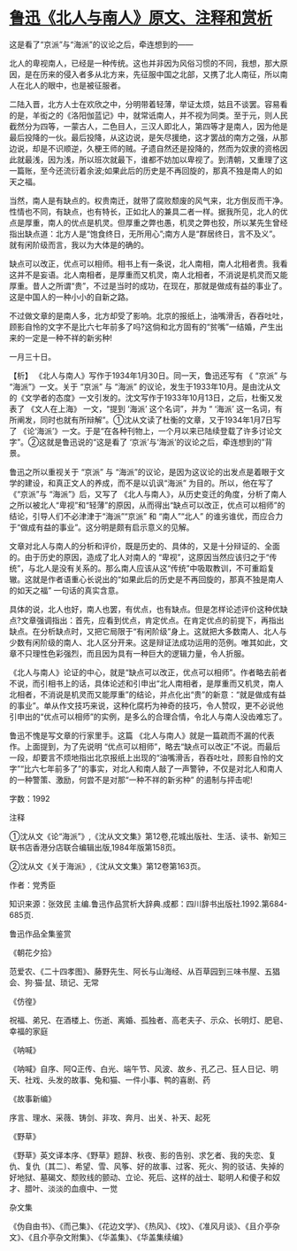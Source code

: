 # [鲁迅《北人与南人》原文、注释和赏析](https://www.vrrw.net/wx/9715.html)

这是看了“京派”与“海派”的议论之后，牵连想到的——

北人的卑视南人，已经是一种传统。这也并非因为风俗习惯的不同，我想，那大原因，是在历来的侵入者多从北方来，先征服中国之北部，又携了北人南征，所以南人在北人的眼中，也是被征服者。

二陆入晋，北方人士在欢欣之中，分明带着轻薄，举证太烦，姑且不谈罢。容易看的是，羊衒之的《洛阳伽蓝记》中，就常诋南人，并不视为同类。至于元，则人民截然分为四等，一蒙古人，二色目人，三汉人即北人，第四等才是南人，因为他是最后投降的一伙。最后投降，从这边说，是矢尽援绝，这才罢战的南方之强，从那边说，却是不识顺逆，久梗王师的贼。孑遗自然还是投降的，然而为奴隶的资格因此就最浅，因为浅，所以班次就最下，谁都不妨加以卑视了。到清朝，又重理了这一篇账，至今还流衍着余波;如果此后的历史是不再回旋的，那真不独是南人的如天之福。

当然，南人是有缺点的。权贵南迁，就带了腐败颓废的风气来，北方倒反而干净。性情也不同，有缺点，也有特长，正如北人的兼具二者一样。据我所见，北人的优点是厚重，南人的优点是机灵。但厚重之弊也愚，机灵之弊也狡，所以某先生曾经指出缺点道：北方人是“饱食终日，无所用心”;南方人是“群居终日，言不及义”。就有闲阶级而言，我以为大体是的确的。

缺点可以改正，优点可以相师。相书上有一条说，北人南相，南人北相者贵。我看这并不是妄语。北人南相者，是厚重而又机灵，南人北相者，不消说是机灵而又能厚重。昔人之所谓“贵”，不过是当时的成功，在现在，那就是做成有益的事业了。这是中国人的一种小小的自新之路。

不过做文章的是南人多，北方却受了影响。北京的报纸上，油嘴滑舌，吞吞吐吐，顾影自怜的文字不是比六七年前多了吗?这倘和北方固有的“贫嘴”一结婚，产生出来的一定是一种不祥的新劣种!

一月三十日。



【析】 《北人与南人》写作于1934年1月30日。同一天，鲁迅还写有 《 “京派” 与 “海派”》一文。关于 “京派” 与 “海派” 的议论，发生于1933年10月。是由沈从文的《文学者的态度》一文引发的。沈文写作于1933年10月13日，之后，杜衡又发表了 《文人在上海》 一文，“提到 ‘海派’ 这个名词”，并为 “ ‘海派’ 这一名词，有所阐发，同时也就有所辩解”。①沈从文读了杜衡的文章，又于1934年1月7日写了 《论‘海派’》一文。于是“在各种刊物上，一个月以来已陆续登载了许多讨论文字”。②这就是鲁迅说的“这是看了 ‘京派’与‘海派’的议论之后，牵连想到的”背景。

鲁迅之所以重视关于 “京派” 与 “海派”的议论，是因为这议论的出发点是着眼于文学的建设，和真正文人的养成，而不是以讥讽“海派” 为目的。所以，他在写了 《“京派”与 “海派”》后，又写了 《北人与南人》，从历史变迁的角度，分析了南人之所以被北人“卑视”和“轻薄”的原因，从而得出“缺点可以改正，优点可以相师”的结论，引导人们不必津津于“海派”“京派” 和 “南人”“北人” 的谁劣谁优，而应合力于“做成有益的事业”。这分明是颇有启示意义的见解。

文章对北人与南人的分析和评价，既是历史的、具体的，又是十分辩证的、全面的。由于历史的原因，造成了北人对南人的 “卑视”，这原因当然应该归之于“传统”，与北人是没有关系的。那么南人应该从这“传统”中吸取教训，不可重蹈复辙。这就是作者语重心长说出的“如果此后的历史是不再回旋的，那真不独是南人的如天之福” 一句话的真实含意。

具体的说，北人也好，南人也罢，有优点，也有缺点。但是怎样论述评价这种优缺点?文章强调指出：首先，应看到优点，肯定优点。在肯定优点的前提下，再指出缺点。在分析缺点时，又把它局限于“有闲阶级”身上。这就把大多数南人、北人与少数有闲阶级的南人、北人区分开来。这是辩证法成功运用的范例。唯其如此，文章不只理性色彩强烈，而且因为具有一种巨大的逻辑力量，令人折服。

《北人与南人》论证的中心，就是“缺点可以改正，优点可以相师”。作者略去前者不说，而引相书上的话，具体论述和引申出“北人南相者，是厚重而又机灵，南人北相者，不消说是机灵而又能厚重”的结论，并点化出“贵”的新意：“就是做成有益的事业”。单从作文技巧来说，这种化腐朽为神奇的技巧，令人赞叹，更不必说他引申出的“优点可以相师”的实例，是多么的合理合情，令北人与南人没齿难忘了。

鲁迅不愧是写文章的行家里手。这篇 《北人与南人》就是一篇疏而不漏的代表作。上面提到，为了先说明 “优点可以相师”，略去“缺点可以改正”不说。而最后一段，却要言不烦地指出北京报纸上出现的“油嘴滑舌，吞吞吐吐，顾影自怜的文字”“比六七年前多了”的事实，对北人和南人敲了一声警钟，不仅是对北人和南人的一种警策、激励，何尝不是对那“一种不祥的新劣种” 的遏制与抨击呢!

字数：1992

注释

①沈从文《论“海派”》,《沈从文文集》第12卷,花城出版社、生活、读书、新知三联书店香港分店联合编辑出版,1984年版第158页。

②沈从文《关于海派》,《沈从文文集》第12卷第163页。

作者：党秀臣

知识来源：张效民 主编.鲁迅作品赏析大辞典.成都：四川辞书出版社.1992.第684-685页.

鲁迅作品全集鉴赏

《朝花夕拾》

范爱农、《二十四孝图》、藤野先生、阿长与山海经、从百草园到三味书屋、五猖会、狗·猫·鼠、琐记、无常

《仿徨》

祝福、弟兄、在酒楼上、伤逝、离婚、孤独者、高老夫子、示众、长明灯、肥皂、幸福的家庭

《呐喊》

《呐喊》自序、阿Q正传、白光、端午节、风波、故乡、孔乙己、狂人日记、明天、社戏、头发的故事、兔和猫、一件小事、鸭的喜剧、药

《故事新编》

序言、理水、采薇、铸剑、非攻、奔月、出关、补天、起死

《野草》

《野草》英文译本序、《野草》题辞、秋夜、影的告别、求乞者、我的失恋、复仇、复仇〔其二〕、希望、雪、风筝、好的故事、过客、死火、狗的驳诘、失掉的好地狱、墓碣文、颓败线的颤动、立论、死后、这样的战士、聪明人和傻子和奴才、腊叶、淡淡的血痕中、一觉

杂文集

《伪自由书》、《而己集》、《花边文学》、《热风》、《坟》、《准风月谈》、《且介亭杂文》、《且介亭杂文附集》、《华盖集》、《华盖集续编》

